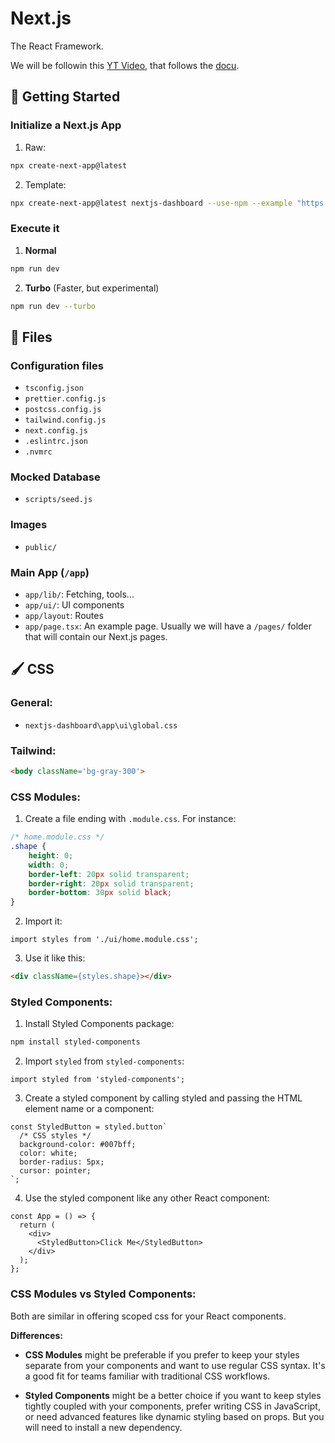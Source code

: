 # Next.js
The React Framework.

We will be followin this [YT Video](https://www.youtube.com/watch?v=jMy4pVZMyLM&ab_channel=midulive), that follows the [docu](https://nextjs.org/learn/dashboard-app/getting-started).

## 🚀 Getting Started
### Initialize a Next.js App
1. Raw:
```bash
npx create-next-app@latest
```
2. Template:
```bash
npx create-next-app@latest nextjs-dashboard --use-npm --example "https://github.com/vercel/next-learn/tree/main/dashboard/starter-example"
```

### Execute it
1. **Normal**
```bash
npm run dev
```
2. **Turbo** (Faster, but experimental)
```bash
npm run dev --turbo
```

## 📄 Files
### Configuration files
- `tsconfig.json`
- `prettier.config.js`
- `postcss.config.js`
- `tailwind.config.js`
- `next.config.js`
- `.eslintrc.json`
- `.nvmrc`

### Mocked Database
- `scripts/seed.js`

### Images
- `public/`

### Main App (`/app`)
- `app/lib/`: Fetching, tools...
- `app/ui/`: UI components
- `app/layout`: Routes
- `app/page.tsx`: An example page. Usually we will have a `/pages/` folder that will contain our Next.js pages.

## 🖌️ CSS
### General:
  - `nextjs-dashboard\app\ui\global.css`
### Tailwind:
```html
<body className='bg-gray-300'>
```
### CSS Modules:
  1. Create a file ending with `.module.css`. For instance:
```css
/* home.module.css */
.shape {
    height: 0;
    width: 0;
    border-left: 20px solid transparent;
    border-right: 20px solid transparent;
    border-bottom: 30px solid black;
}
```
  2. Import it:
```tsx
import styles from './ui/home.module.css';
```
  3. Use it like this:
```html
<div className={styles.shape}></div>
```
### Styled Components:
1. Install Styled Components package:
```bash
npm install styled-components
```
2. Import `styled` from `styled-components`:
```tsx
import styled from 'styled-components';
```
3. Create a styled component by calling styled and passing the HTML element name or a component:
```tsx
const StyledButton = styled.button`
  /* CSS styles */
  background-color: #007bff;
  color: white;
  border-radius: 5px;
  cursor: pointer;
`;
```  
4. Use the styled component like any other React component:
```tsx
const App = () => {
  return (
    <div>
      <StyledButton>Click Me</StyledButton>
    </div>
  );
};
```

### CSS Modules vs Styled Components:
Both are similar in offering scoped css for your React components.

**Differences:** 

- **CSS Modules** might be preferable if you prefer to keep your styles separate from your components and want to use regular CSS syntax. It's a good fit for teams familiar with traditional CSS workflows.

- **Styled Components** might be a better choice if you want to keep styles tightly coupled with your components, prefer writing CSS in JavaScript, or need advanced features like dynamic styling based on props. But you will need to install a new dependency.
